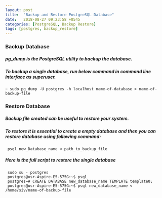 ```yaml
---
layout: post
title:  "Backup and Restore PostgreSQL Database"
date:   2018-08-27 09:23:58 +0545
categories: [PostgreSQL, Backup Restore]
tags: [postgres, backup_restore]
---
```


### Backup Database
##### pg_dump is the PostgreSQL utility to backup the database.

##### To backup a single database, run below command in command line interface as superuser.
```
~ sudo pg_dump -U postgres -h localhost name-of-database > name-of-backup-file
```

### Restore Database

##### Backup file created can be useful to restore your system.
##### To restore it is essential to create a empty database and then you can restore database using following command:
```
 psql new_Database_name < path_to_backup_file
```

##### Here is the full script to restore the single database

```
 sudo su - postgres
 postgres@usr-Aspire-E5-575G:~$ psql
 postgres=# CREATE DATABASE new_database_name TEMPLATE template0;
 postgres@usr-Aspire-E5-575G:~$ psql new_database_name < /home/siv/name-of-backup-file
```
